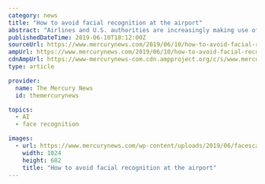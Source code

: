 ```yaml
---
category: news
title: "How to avoid facial recognition at the airport"
abstract: "Airlines and U.S. authorities are increasingly making use of facial-recognition technology, including at check-in, baggage drop, security and boarding. So far, airports aren’t using our faces for mass surveillance – and U.S. citizens have the right to ..."
publishedDateTime: 2019-06-10T18:12:00Z
sourceUrl: https://www.mercurynews.com/2019/06/10/how-to-avoid-facial-recognition-at-the-airport/
ampUrl: https://www.mercurynews.com/2019/06/10/how-to-avoid-facial-recognition-at-the-airport/amp/
cdnAmpUrl: https://www-mercurynews-com.cdn.ampproject.org/c/s/www.mercurynews.com/2019/06/10/how-to-avoid-facial-recognition-at-the-airport/amp/
type: article

provider:
  name: The Mercury News
  id: themercurynews

topics:
  - AI
  - face recognition

images:
  - url: https://www.mercurynews.com/wp-content/uploads/2019/06/facescan2.jpg?w=1024&amp;h=682
    width: 1024
    height: 682
    title: "How to avoid facial recognition at the airport"
---
```

